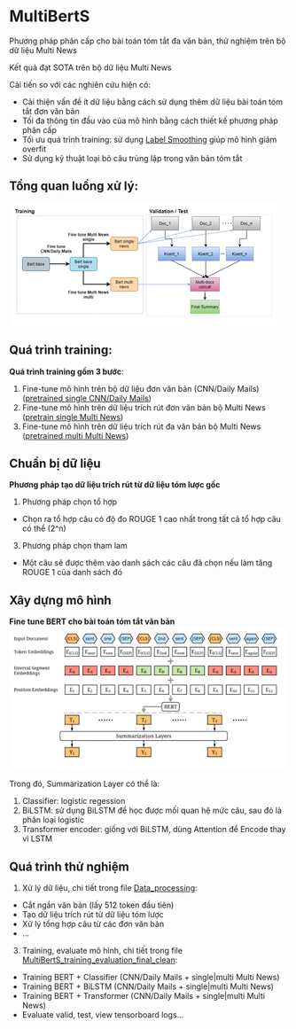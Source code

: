 # MultiBertS
Phương pháp phân cấp cho bài toán tóm tắt đa văn bản, thử nghiệm trên bộ dữ liệu Multi News

Kết quả đạt SOTA trên bộ dữ liệu Multi News

Cải tiến so với các nghiên cứu hiện có:
  - Cải thiện vấn đề ít dữ liệu bằng cách sử dụng thêm dữ liệu bài toán tóm tắt đơn văn bản
  - Tối đa thông tin đầu vào của mô hình bằng cách thiết kế phương pháp phân cấp
  - Tối ưu quá trình training: sử dụng [Label Smoothing](https://arxiv.org/pdf/1701.06548.pdf) giúp mô hình giảm overfit
  - Sử dụng kỹ thuật loại bỏ câu trùng lặp trong văn bản tóm tắt
## Tổng quan luồng xử lý:
![luồng train-test-validation](./img/flow_all.png)

## Quá trình training:
**Quá trình training gồm 3 bước**:
1. Fine-tune mô hình trên bộ dữ liệu đơn văn bản (CNN/Daily Mails) ([pretrained single CNN/Daily Mails](https://drive.google.com/drive/folders/1d4fuGfRuFmMcWUTdMsm9ukRqXlizLk45?usp=sharing))
2. Fine-tune mô hình trên dữ liệu trích rút đơn văn bản bộ Multi News ([pretrain single Multi News](https://drive.google.com/drive/folders/13QTGaC8mvRtvcr4fvAOCjn03reF3dTNT?usp=sharing))
3. Fine-tune mô hình trên dữ liệu trích rút đa văn bản bộ Multi News ([pretrained multi Multi News](https://drive.google.com/drive/folders/1--5BIzcSeprEP99jbf9m8nJHplqU8pmA?usp=sharing))

## Chuẩn bị dữ liệu
**Phương pháp tạo dữ liệu trích rút từ dữ liệu tóm lược gốc**
1. Phương pháp chọn tổ hợp
  - Chọn ra tổ hợp câu có độ đo ROUGE 1 cao nhất trong tất cả tổ hợp câu có thể (2^n)
3. Phương pháp chọn tham lam
  - Một câu sẽ được thêm vào danh sách các câu đã chọn nếu làm tăng ROUGE 1 của danh sách đó

## Xây dựng mô hình
**Fine tune BERT cho bài toán tóm tắt văn bản**
![Mô hình tổng quan](./img/model.PNG)

Trong đó, Summarization Layer có thể là:
1. Classifier: logistic regession
2. BiLSTM: sử dụng BiLSTM để học được mối quan hệ mức câu, sau đó là phân loại logistic
3. Transformer encoder: giống với BiLSTM, dùng Attention để Encode thay vì LSTM

## Quá trình thử nghiệm
1. Xử lý dữ liệu, chi tiết trong file [Data_processing](./src/notebook/Data_processing.ipynb):
  - Cắt ngắn văn bản (lấy 512 token đầu tiên)
  - Tạo dữ liệu trích rút từ dữ liệu tóm lược
  - Xử lý tổng hợp câu từ các đơn văn bản
  - ...
3. Training, evaluate mô hình, chi tiết trong file [MultiBertS_training_evaluation_final_clean](./src/notebook/MultiBertS_training_evaluation_final_clean.ipynb):
  - Training BERT + Classifier (CNN/Daily Mails + single|multi Multi News)
  - Training BERT + BiLSTM (CNN/Daily Mails + single|multi Multi News)
  - Training BERT + Transformer (CNN/Daily Mails + single|multi Multi News)
  - Evaluate valid, test, view tensorboard logs...
